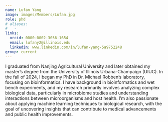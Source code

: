 ```yaml
---
name: Lufan Yang
image: images/Members/Lufan.jpg
role: phd
# aliases:
#   - 
links:
  orcid: 0000-0002-3036-1654
  email: lufany2@illinois.edu
  linkedin: www.linkedin.com/in/lufan-yang-5a9752248
group: current
---
```


I graduated from Nanjing Agricultural University and later obtained my master’s degree from the University of Illinois Urbana-Champaign (UIUC). In the fall of 2024, I began my PhD in Dr. Michael Robben’s laboratory, focusing on bioinformatics. I have background in bioinformatics and wet bench experiments, and my research primarily involves analyzing complex biological data, particularly in microbiome studies and understanding interactions between microorganisms and host health. I’m also passionate about applying machine learning techniques to biological research, with the goal of uncovering insights that can contribute to medical advancements and public health improvements.





